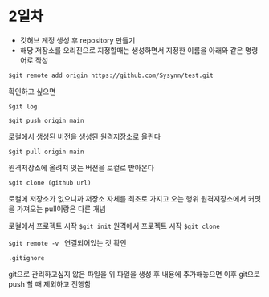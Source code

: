 # 2일차

* 깃허브 계정 생성 후 repository 만들기
* 해당 저장소를 오리진으로 지정할때는 
생성하면서 지정한 이름을 아래와 같은 명령어로 작성

```$git remote add origin https://github.com/Sysynn/test.git```

확인하고 싶으면

```$git log```
 

```$git push origin main```

로컬에서 생성된 버전을 생성된 원격저장소로 올린다

```$git pull origin main```

원격저장소에 올려져 잇는 버전을 로컬로 받아온다

```$git clone (github url)```

로컬에 저장소가 없으니까 저장소 자체를 최초로 가지고 오는 행위 
원격저장소에서 커밋을 가져오는 pull이랑은 다른 개념

로컬에서 프로젝트 시작 ```$git init```
원격에서 프로젝트 시작 ```$git clone```

```$git remote -v ```
연결되어있는 깃 확인


```.gitignore```

 git으로 관리하고싶지 않은 파일을 위 파일을 생성 후 내용에 추가해놓으면
이후 git으로 push 할 때 제외하고 진행함
